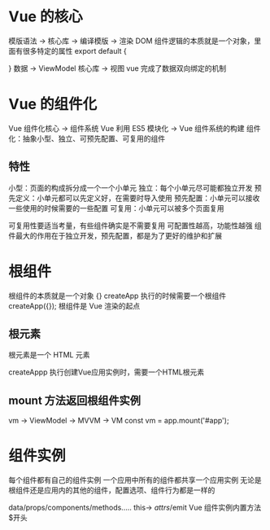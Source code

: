 # Vue 的核心

模版语法 -> 核心库 -> 编译模版 -> 渲染 DOM
组件逻辑的本质就是一个对象，里面有很多特定的属性
export default {

}
数据 -> ViewModel 核心库 -> 视图
vue 完成了数据双向绑定的机制

# Vue 的组件化

Vue 组件化核心 -> 组件系统
Vue 利用 ES5 模块化 -> Vue 组件系统的构建
组件化：抽象小型、独立、可预先配置、可复用的组件

## 特性

小型：页面的构成拆分成一个一个小单元
独立：每个小单元尽可能都独立开发
预先定义：小单元都可以先定义好，在需要时导入使用
预先配置：小单元可以接收一些使用的时候需要的一些配置
可复用：小单元可以被多个页面复用

可复用性要适当考量，有些组件确实是不需要复用
可配置性越高，功能性越强
组件最大的作用在于独立开发，预先配置，都是为了更好的维护和扩展

# 根组件

根组件的本质就是一个对象 {}
createApp 执行的时候需要一个根组件 createApp({});
根组件是 Vue 渲染的起点

## 根元素

根元素是一个 HTML 元素

<div id="app"></div>
createAppp 执行创建Vue应用实例时，需要一个HTML根元素

## mount 方法返回根组件实例

vm -> ViewModel -> MVVM -> VM
const vm = app.mount('#app');

# 组件实例

每个组件都有自己的组件实例
一个应用中所有的组件都共享一个应用实例
无论是根组件还是应用内的其他的组件，配置选项、组件行为都是一样的

data/props/components/methods.....
this-> $attrs/$emit Vue 组件实例内置方法 $开头
